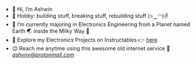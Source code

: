 - 👋 Hi, I’m Ashwin
- 👀 Hobby: building stuff, breaking stuff, rebuilding stuff (>‿◠)✌
- 🌱 I’m currently majoring in Electronics Engineering from a Planet named Earth 🌏 inside the Milky Way 🌌
- 🤖 Explore my Electronics Projects on Instructables 👉 [here](https://www.instructables.com/member/ashvnv/)
- 😉 Reach me anytime using this awesome old internet service 📧 *ashvnv@protonmail.com*
<!---
ashvnv/ashvnv is a ✨ special ✨ repository because its `README.md` (this file) appears on your GitHub profile.
You can click the Preview link to take a look at your changes.
--->
